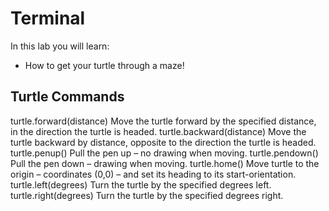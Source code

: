# Terminal

In this lab you will learn:

- How to get your turtle through a maze!

## Turtle Commands

turtle.forward(distance) Move the turtle forward by the specified distance, in the direction the turtle is headed.
turtle.backward(distance) Move the turtle backward by distance, opposite to the direction the turtle is headed.
turtle.penup() Pull the pen up – no drawing when moving.
turtle.pendown() Pull the pen down – drawing when moving.
turtle.home() Move turtle to the origin – coordinates (0,0) – and set its heading to its start-orientation.
turtle.left(degrees) Turn the turtle by the specified degrees left.
turtle.right(degrees) Turn the turtle by the specified degrees right.
